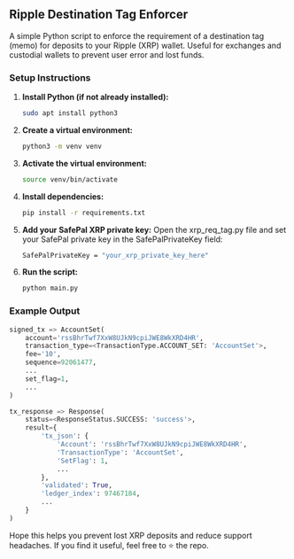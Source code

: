 ## Ripple Destination Tag Enforcer

A simple Python script to enforce the requirement of a destination tag (memo) for deposits to your Ripple (XRP) wallet.
Useful for exchanges and custodial wallets to prevent user error and lost funds.

### Setup Instructions

1. **Install Python (if not already installed):**

   ```bash
   sudo apt install python3
   ```

2. **Create a virtual environment:**

   ```bash
   python3 -m venv venv
   ```

3. **Activate the virtual environment:**

   ```bash
   source venv/bin/activate
   ```

4. **Install dependencies:**

   ```bash
   pip install -r requirements.txt
   ```

5. **Add your SafePal XRP private key:**
Open the xrp_req_tag.py file and set your SafePal private key in the SafePalPrivateKey field:

   ```bash
   SafePalPrivateKey = "your_xrp_private_key_here"
   ```

6. **Run the script:**

   ```bash
   python main.py
   ```

### Example Output
```python
signed_tx => AccountSet(
    account='rssBhrTwf7XxW8UJkN9cpiJWE8WkXRD4HR',
    transaction_type=<TransactionType.ACCOUNT_SET: 'AccountSet'>,
    fee='10',
    sequence=92061477,
    ...
    set_flag=1,
    ...
)

tx_response => Response(
    status=<ResponseStatus.SUCCESS: 'success'>,
    result={
        'tx_json': {
            'Account': 'rssBhrTwf7XxW8UJkN9cpiJWE8WkXRD4HR',
            'TransactionType': 'AccountSet',
            'SetFlag': 1,
            ...
        },
        'validated': True,
        'ledger_index': 97467184,
        ...
    }
)
```

Hope this helps you prevent lost XRP deposits and reduce support headaches.
If you find it useful, feel free to ⭐️ the repo.